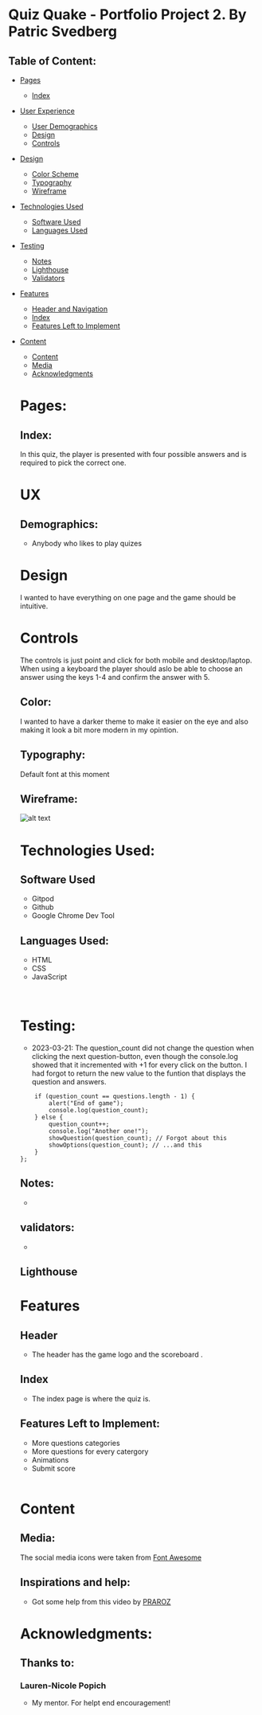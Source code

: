 # Quiz Quake - Portfolio Project 2. By Patric Svedberg

## Table of Content:

* [Pages](#pages)
    * [Index](#index)
* [User Experience](#UX)
    * [User Demographics](#Demographics)
    * [Design](#Design)
    * [Controls](#controls)
* [Design](#Design)
    * [Color Scheme](#Color)
    * [Typography](#Typography)
    * [Wireframe](#Wireframe)
* [Technologies Used](#Technologies-Used)
    * [Software Used](#software-used)
    * [Languages Used](#Languages-used)
* [Testing](#Testing)
    * [Notes](#Notes)
    * [Lighthouse](#Lighthouse)
    * [Validators](#Validators)
* [Features](#Features)
     * [Header and Navigation](#Header-and-Navigation)
     * [Index](#Index)
     * [Features Left to Implement](#Features-Left-to-Implement)
* [Content](#Content)
    * [Content](#Inspirations)
    * [Media](#Media)
    * [Acknowledgments](#Acknowledgments)

    # Pages:
    ## Index:
    In this quiz, the player is presented with four possible answers and is required to pick the correct one.

    # UX
    ## Demographics:
    * Anybody who likes to play quizes
    # Design
    I wanted to have everything on one page and the game should be intuitive.
    # Controls
    The controls is just point and click for both mobile and desktop/laptop. When using a keyboard the player should aslo be able to
    choose an answer using the keys 1-4 and confirm the answer with 5.

    ## Color:
    I wanted to have a darker theme to make it easier on the eye and also making it look a bit more modern in my opintion.

    ## Typography:
    Default font at this moment

    ## Wireframe:

    ![alt text](assets/images/quiz-wf.png)

    # Technologies Used:

    ## Software Used
    * Gitpod
    * Github
    * Google Chrome Dev Tool

    ## Languages Used:
    * HTML
    * CSS
    * JavaScript
    <br />
    <br />

    # Testing:

    * 2023-03-21: The question_count did not change the question when clicking the next question-button, even though the console.log showed that it incremented with +1 for every click on the button.
    I had forgot to return the new value to the funtion that displays the question and answers.

    ```function nextQ() {
        if (question_count == questions.length - 1) {
            alert("End of game");
            console.log(question_count);
        } else {
            question_count++;
            console.log("Another one!");
            showQuestion(question_count); // Forgot about this
            showOptions(question_count); // ...and this
        }
    };
    ```

    ## Notes:

    * 

    ## validators:

    * 

     ## Lighthouse

     
     # Features

     ## Header
     * The header has the game logo and the scoreboard .

     ## Index
     * The index page is where the quiz is.

     ## Features Left to Implement:
     * More questions categories
     * More questions for every catergory
     * Animations
     * Submit score

     <br />

    # Content
    ## Media:
    The social media icons were taken from [Font Awesome](https://fontawesome.com/)
    
    ## Inspirations and help:
    * Got some help from this video by [PRAROZ](https://youtu.be/1ydfKDwsYbU)

    # Acknowledgments:

    ## Thanks to:
    ### Lauren-Nicole Popich
    * My mentor. For helpt end encouragement!
